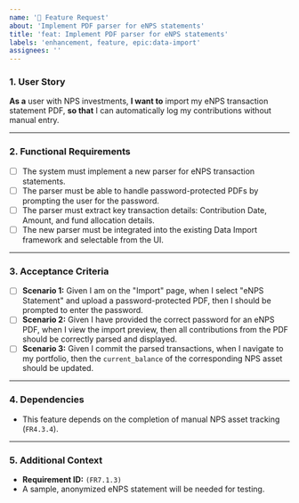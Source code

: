 ```yaml
---
name: '🚀 Feature Request'
about: 'Implement PDF parser for eNPS statements'
title: 'feat: Implement PDF parser for eNPS statements'
labels: 'enhancement, feature, epic:data-import'
assignees: ''
---
```


### 1. User Story

**As a** user with NPS investments,
**I want to** import my eNPS transaction statement PDF,
**so that** I can automatically log my contributions without manual entry.

---

### 2. Functional Requirements

*   [ ] The system must implement a new parser for eNPS transaction statements.
*   [ ] The parser must be able to handle password-protected PDFs by prompting the user for the password.
*   [ ] The parser must extract key transaction details: Contribution Date, Amount, and fund allocation details.
*   [ ] The new parser must be integrated into the existing Data Import framework and selectable from the UI.

---

### 3. Acceptance Criteria

*   [ ] **Scenario 1:** Given I am on the "Import" page, when I select "eNPS Statement" and upload a password-protected PDF, then I should be prompted to enter the password.
*   [ ] **Scenario 2:** Given I have provided the correct password for an eNPS PDF, when I view the import preview, then all contributions from the PDF should be correctly parsed and displayed.
*   [ ] **Scenario 3:** Given I commit the parsed transactions, when I navigate to my portfolio, then the `current_balance` of the corresponding NPS asset should be updated.

---

### 4. Dependencies

*   This feature depends on the completion of manual NPS asset tracking (`FR4.3.4`).

---

### 5. Additional Context

*   **Requirement ID:** `(FR7.1.3)`
*   A sample, anonymized eNPS statement will be needed for testing.

